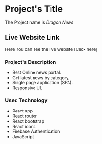 # Project's Title

The Project name is *Dragon News*

## Live Website Link

Here You can see the live website [Click here]

### Project's Description

* Best Online news portal.
* Get latest news by category.
* Single page application (SPA).
* Responsive UI.

### Used Technology

* React app
* React router
* React bootstrap
* React icons
* Firebase Authentication
* JavaScript